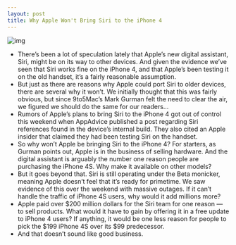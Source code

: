 ```yaml
---
layout: post
title: Why Apple Won't Bring Siri to the iPhone 4
---
```

![img](http://media.idownloadblog.com/wp-content/uploads/2011/11/Photo-Nov-01-8-31-44-PM.jpg)
* There’s been a lot of speculation lately that Apple’s new digital assistant, Siri, might be on its way to other devices. And given the evidence we’ve seen that Siri works fine on the iPhone 4, and that Apple’s been testing it on the old handset, it’s a fairly reasonable assumption.
* But just as there are reasons why Apple could port Siri to older devices, there are several why it won’t. We initially thought that this was fairly obvious, but since 9to5Mac’s Mark Gurman felt the need to clear the air, we figured we should do the same for our readers…
* Rumors of Apple’s plans to bring Siri to the iPhone 4 got out of control this weekend when AppAdvice published a post regarding Siri references found in the device’s internal build. They also cited an Apple insider that claimed they had been testing Siri on the handset.
* So why won’t Apple be bringing Siri to the iPhone 4? For starters, as Gurman points out, Apple is in the business of selling hardware. And the digital assistant is arguably the number one reason people are purchasing the iPhone 4S. Why make it available on other models?
* But it goes beyond that. Siri is still operating under the Beta monicker, meaning Apple doesn’t feel that it’s ready for primetime. We saw evidence of this over the weekend with massive outages. If it can’t handle the traffic of iPhone 4S users, why would it add millions more?
* Apple paid over $200 million dollars for the Siri team for one reason — to sell products. What would it have to gain by offering it in a free update to iPhone 4 users? If anything, it would be one less reason for people to pick the $199 iPhone 4S over its $99 predecessor.
* And that doesn’t sound like good business.

